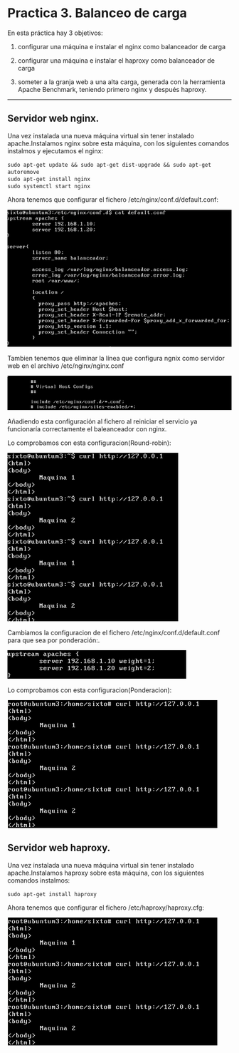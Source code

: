 # Practica 3. Balanceo de carga

En esta práctica hay 3 objetivos:

1. configurar una máquina e instalar el nginx como balanceador de carga

2. configurar una máquina e instalar el haproxy como balanceador de carga

3. someter a la granja web a una alta carga, generada con la herramienta Apache
Benchmark, teniendo primero nginx y después haproxy.

---

## Servidor web nginx.

Una vez instalada una nueva máquina virtual sin tener instalado apache.Instalamos nginx sobre esta máquina, con los siguientes comandos instalmos y ejecutamos el nginx:

	sudo apt-get update && sudo apt-get dist-upgrade && sudo apt-get autoremove
	sudo apt-get install nginx
	sudo systemctl start nginx

Ahora tenemos que configurar el fichero /etc/nginx/conf.d/default.conf:

![img](https://github.com/SixtoCoca/SWAP/blob/master/Imagenes/capturaconfiguracionnginx.png)

Tambien tenemos que eliminar la línea que configura ngnix como servidor web en el archivo /etc/nginx/nginx.conf

![img](https://github.com/SixtoCoca/SWAP/blob/master/Imagenes/nginxconfcomentado.png)

Añadiendo esta configuración al fichero al reiniciar el servicio ya funcionaría correctamente el baleanceador con nginx.

Lo comprobamos con esta configuracion(Round-robin):

![img](https://github.com/SixtoCoca/SWAP/blob/master/Imagenes/resultadobalanceadongixroundrobin.png)

Cambiamos la configuracion de el fichero /etc/nginx/conf.d/default.conf para que sea por ponderación:.

![img](https://github.com/SixtoCoca/SWAP/blob/master/Imagenes/nginxweight.png)

Lo comprobamos con esta configuracion(Ponderacion):

![img](https://github.com/SixtoCoca/SWAP/blob/master/Imagenes/resultadonginxponderacion.png)


## Servidor web haproxy.

Una vez instalada una nueva máquina virtual sin tener instalado apache.Instalamos haproxy sobre esta máquina, con los siguientes comandos instalmos:

	sudo apt-get install haproxy

Ahora tenemos que configurar el fichero /etc/haproxy/haproxy.cfg:

![img](https://github.com/SixtoCoca/SWAP/blob/master/Imagenes/resultadonginxponderacion.png)

